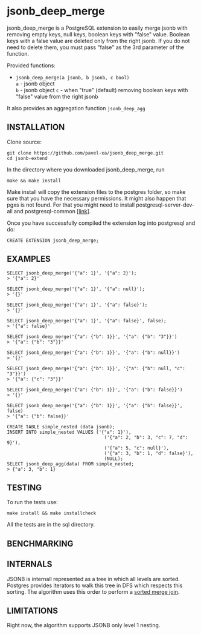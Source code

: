 # jsonb_deep_merge

jsonb_deep_merge is a PostgreSQL extension to easily merge jsonb with removing empty keys, null keys, boolean keys with "false" value.
Boolean keys with a false value are deleted only from the right jsonb. If you do not need to delete them, you must pass "false" as the 3rd parameter of the function.

Provided functions:

* `jsonb_deep_merge(a jsonb, b jsonb, c bool)`  
`a` - jsonb object  
`b` - jsonb object
`c` - when "true" (default) removing boolean keys with "false" value from the right jsonb

It also provides an aggregation function `jsonb_deep_agg`

    

## INSTALLATION

Clone source:

	git clone https://github.com/pavel-xa/jsonb_deep_merge.git
	cd jsonb-extend
    
In the directory where you downloaded jsonb_deep_merge, run

    make && make install
    
Make install will copy the extension files to the postgres folder, so make sure that you have the necessary permissions.
It might also happen that pgxs is not found. For that you might need to install postgresql-server-dev-all and postgresql-common [[link](https://github.com/travis-ci/travis-ci/issues/2864)].


Once you have successfully compiled the extension log into postgresql and do:

    CREATE EXTENSION jsonb_deep_merge;
    


## EXAMPLES
	SELECT jsonb_deep_merge('{"a": 1}', '{"a": 2}');
    > '{"a": 2}'

	SELECT jsonb_deep_merge('{"a": 1}', '{"a": null}');
    > '{}'

	SELECT jsonb_deep_merge('{"a": 1}', '{"a": false}');
    > '{}'

	SELECT jsonb_deep_merge('{"a": 1}', '{"a": false}', false);
	> '{"a": false}'
    
    SELECT jsonb_deep_merge('{"a": {"b": 1}}', '{"a": {"b": "3"}}')
    > '{"a": {"b": "3"}}'

	SELECT jsonb_deep_merge('{"a": {"b": 1}}', '{"a": {"b": null}}')
    > '{}'

	SELECT jsonb_deep_merge('{"a": {"b": 1}}', '{"a": {"b": null, "c": "3"}}')
    > '{"a": {"c": "3"}}'

	SELECT jsonb_deep_merge('{"a": {"b": 1}}', '{"a": {"b": false}}')
    > '{}'

	SELECT jsonb_deep_merge('{"a": {"b": 1}}', '{"a": {"b": false}}', false)
	> '{"a": {"b": false}}'

	CREATE TABLE simple_nested (data jsonb);
    INSERT INTO simple_nested VALUES ('{"a": 1}'), 
										('{"a": 2, "b": 3, "c": 7, "d": 9}'), 
										('{"a": 5, "c": null}'), 
										('{"a": 3, "b": 1, "d": false}'), 
										(NULL);
    SELECT jsonb_deep_agg(data) FROM simple_nested;
    > {"a": 3, "b": 1}



## TESTING

To run the tests use:

    make install && make installcheck

All the tests are in the sql directory.

## BENCHMARKING

## INTERNALS

JSONB is internall represented as a tree in which all levels are sorted.
 Postgres provides iterators to walk this tree in DFS which respects this sorting. The algorithm uses this order to perform a [sorted merge join](https://en.wikipedia.org/wiki/Sort-merge_join).
  
  
## LIMITATIONS

Right now, the algorithm supports JSONB only level 1 nesting.
